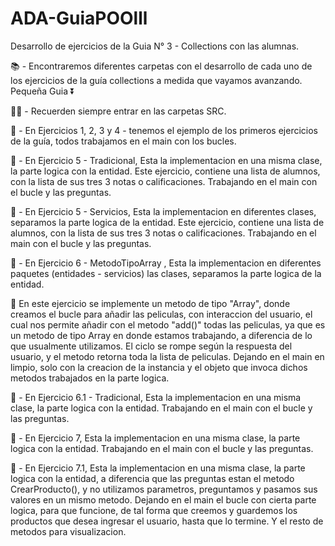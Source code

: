 # ADA-GuiaPOOlll
Desarrollo de ejercicios de la Guia N° 3 - Collections con las alumnas.

📚 - Encontraremos diferentes carpetas con el desarrollo de cada uno de los ejercicios de la guía collections a medida que vayamos avanzando. Pequeña Guia ⏬

✋🏽 - Recuerden siempre entrar en las carpetas SRC. 

📁 - En Ejercicios 1, 2, 3 y 4  - tenemos el ejemplo de los primeros ejercicios de la guía, todos trabajamos en el main con los bucles.

📁 - En Ejercicio 5 - Tradicional, Esta la implementacion en una misma clase, la parte logica con la entidad. Este ejercicio, contiene una lista de alumnos, con la lista de sus tres 3 notas o calificaciones. Trabajando en el main con el bucle y las preguntas.  

📁 - En Ejercicio 5 - Servicios, Esta la implementacion en diferentes clases, separamos la parte logica de la entidad. Este ejercicio, contiene una lista de alumnos, con la lista de sus tres 3 notas o calificaciones. Trabajando en el main con el bucle y las preguntas.

📁 - En Ejercicio 6 - MetodoTipoArray , Esta la implementacion en diferentes paquetes (entidades - servicios) las clases, separamos la parte logica de la entidad. 

📌 En este ejercicio se implemente un metodo de tipo "Array", donde creamos el bucle para añadir las peliculas, con interaccion del usuario, el cual nos permite añadir con el metodo "add()" todas las peliculas, ya que es un metodo de tipo Array en donde estamos trabajando, a diferencia de lo que usualmente utilizamos. El ciclo se rompe según la respuesta del usuario, y el metodo retorna toda la lista de peliculas. Dejando en el main en limpio, solo con la creacion de la instancia y el objeto que invoca dichos metodos trabajados en la parte logica.

📁 - En Ejercicio 6.1 - Tradicional, Esta la implementacion en una misma clase, la parte logica con la entidad. Trabajando en el main con el bucle y las preguntas.  


📁 - En Ejercicio 7, Esta la implementacion en una misma clase, la parte logica con la entidad. Trabajando en el main con el bucle y las preguntas.  

📁 - En Ejercicio 7.1, Esta la implementacion en una misma clase, la parte logica con la entidad, a diferencia que las preguntas estan el metodo CrearProducto(), y no utilizamos parametros, preguntamos y pasamos sus valores en un mismo metodo. Dejando en el main el bucle con cierta parte logica, para que funcione, de tal forma que creemos y guardemos los productos que desea ingresar el usuario, hasta que lo termine. Y el resto de metodos para visualizacion.





